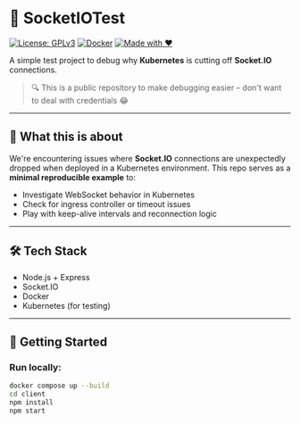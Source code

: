 # 🚀 SocketIOTest

[![License: GPLv3](https://img.shields.io/badge/License-GPLv3-blue.svg)](LICENSE)
[![Docker](https://img.shields.io/badge/Built%20With-Docker-blue)](https://www.docker.com/)
[![Made with ❤️](https://img.shields.io/badge/Made%20with-%E2%9D%A4-red)](#)

A simple test project to debug why **Kubernetes** is cutting off **Socket.IO** connections.

> 🔍 This is a public repository to make debugging easier – don't want to deal with credentials 😂 

---

## 🧪 What this is about

We're encountering issues where **Socket.IO** connections are unexpectedly dropped when deployed in a Kubernetes environment. This repo serves as a **minimal reproducible example** to:

- Investigate WebSocket behavior in Kubernetes
- Check for ingress controller or timeout issues
- Play with keep-alive intervals and reconnection logic

---

## 🛠️ Tech Stack

- Node.js + Express
- Socket.IO
- Docker
- Kubernetes (for testing)

---

## 🚀 Getting Started

### Run locally:

```bash
docker compose up --build
cd client
npm install
npm start